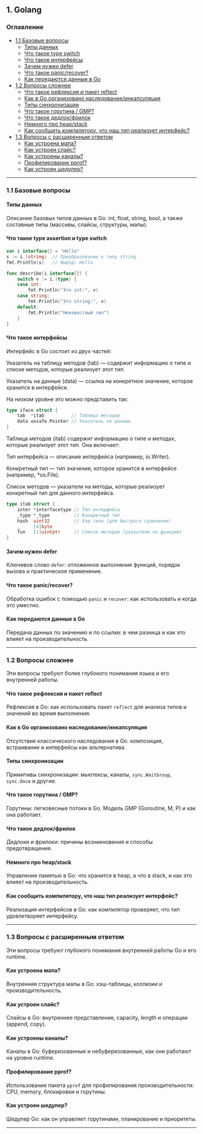 ## 1. Golang

### Оглавление
- [1.1 Базовые вопросы](#11-базовые-вопросы)
  - [Типы данных](#типы-данных)
  - [Что такое type switch](#что-такое-type-switch)
  - [Что такое интерфейсы](#что-такое-интерфейсы)
  - [Зачем нужен defer](#зачем-нужен-defer)
  - [Что такое panic/recover?](#что-такое-panicrecover)
  - [Как передаются данные в Go](#как-передаются-данные-в-go)
- [1.2 Вопросы сложнее](#12-вопросы-сложнее)
  - [Что такое рефлексия и пакет reflect](#что-такое-рефлексия-и-пакет-reflect)
  - [Как в Go организовано наследование/инкапсуляция](#как-в-go-организовано-наследованиеинкапсуляция)
  - [Типы синхронизации](#типы-синхронизации)
  - [Что такое горутина / GMP?](#что-такое-горутина--gmp)
  - [Что такое дедлок/фрилок](#что-такое-дедлокфрилок)
  - [Немного про heap/stack](#немного-про-heapstack)
  - [Как сообщить компилятору, что наш тип реализует интерфейс?](#как-сообщить-компилятору-что-наш-тип-реализует-интерфейс)
- [1.3 Вопросы с расширенным ответом](#13-вопросы-с-расширенным-ответом)
  - [Как устроена мапа?](#как-устроена-мапа)
  - [Как устроен слайс?](#как-устроен-слайс)
  - [Как устроены каналы?](#как-устроены-каналы)
  - [Профилирование pprof?](#профилирование-pprof)
  - [Как устроен шедулер?](#как-устроен-шедулер)

---

### 1.1 Базовые вопросы

#### Типы данных
Описание базовых типов данных в Go: int, float, string, bool, а также составные типы (массивы, слайсы, структуры, мапы).

#### Что такое type assertion и type switch

```go
var i interface{} = "Hello"
s := i.(string)  // Преобразование к типу string
fmt.Println(s)   // Вывод: Hello
```

```go
func describe(i interface{}) {
    switch v := i.(type) {
    case int:
        fmt.Println("Это int:", v)
    case string:
        fmt.Println("Это string:", v)
    default:
        fmt.Println("Неизвестный тип")
    }
}
```

#### Что такое интерфейсы
Интерфейс в Go состоит из двух частей:

Указатель на таблицу методов (tab) — содержит информацию о типе и списке методов, которые реализует этот тип.

Указатель на данные (data) — ссылка на конкретное значение, которое хранится в интерфейсе.

На низком уровне это можно представить так:
```go
type iface struct {
    tab  *itab          // Таблица методов
    data unsafe.Pointer // Указатель на данные
}
```
Таблица методов (itab) содержит информацию о типе и методах, которые реализует этот тип. Она включает:

Тип интерфейса — описание интерфейса (например, io.Writer).

Конкретный тип — тип значения, которое хранится в интерфейсе (например, *os.File).

Список методов — указатели на методы, которые реализует конкретный тип для данного интерфейса.

```go
type itab struct {
    inter *interfacetype // Тип интерфейса
    _type *_type         // Конкретный тип
    hash  uint32         // Хэш типа (для быстрого сравнения)
    _     [4]byte
    fun   [1]uintptr     // Список методов (указатели на функции)
}
```

#### Зачем нужен defer
Ключевое слово `defer`: отложенное выполнение функций, порядок вызова и практическое применение.

#### Что такое panic/recover?
Обработка ошибок с помощью `panic` и `recover`: как использовать и когда это уместно.

#### Как передаются данные в Go
Передача данных по значению и по ссылке: в чем разница и как это влияет на производительность.

---

### 1.2 Вопросы сложнее
Эти вопросы требуют более глубокого понимания языка и его внутренней работы.

#### Что такое рефлексия и пакет reflect
Рефлексия в Go: как использовать пакет `reflect` для анализа типов и значений во время выполнения.

#### Как в Go организовано наследование/инкапсуляция
Отсутствие классического наследования в Go: композиция, встраивание и интерфейсы как альтернатива.

#### Типы синхронизации
Примитивы синхронизации: мьютексы, каналы, `sync.WaitGroup`, `sync.Once` и другие.

#### Что такое горутина / GMP?
Горутины: легковесные потоки в Go. Модель GMP (Goroutine, M, P) и как она работает.

#### Что такое дедлок/фрилок
Дедлоки и фрилоки: причины возникновения и способы предотвращения.

#### Немного про heap/stack
Управление памятью в Go: что хранится в heap, а что в stack, и как это влияет на производительность.

#### Как сообщить компилятору, что наш тип реализует интерфейс?
Реализация интерфейсов в Go: как компилятор проверяет, что тип удовлетворяет интерфейсу.

---

### 1.3 Вопросы с расширенным ответом
Эти вопросы требуют глубокого понимания внутренней работы Go и его runtime.

#### Как устроена мапа?
Внутренняя структура мапы в Go: хэш-таблицы, коллизии и производительность.

#### Как устроен слайс?
Слайсы в Go: внутреннее представление, capacity, length и операции (append, copy).

#### Как устроены каналы?
Каналы в Go: буферизованные и небуферизованные, как они работают на уровне runtime.

#### Профилирование pprof?
Использование пакета `pprof` для профилирования производительности: CPU, memory, блокировки и горутины.

#### Как устроен шедулер?
Шедулер Go: как он управляет горутинами, планирование и приоритеты.

---
